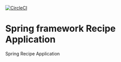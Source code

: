 [![CircleCI](https://circleci.com/gh/JSmerec98/spring-recipe-app.svg?style=svg)](https://circleci.com/gh/JSmerec98/spring-recipe-app)

# Spring framework Recipe Application

Spring Recipe Application
